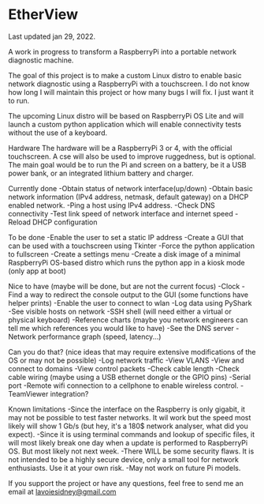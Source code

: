 # EtherView
Last updated jan 29, 2022.

A work in progress to transform a RaspberryPi into a portable network diagnostic machine.

The goal of this project is to make a custom Linux distro to enable basic network diagnostic using a RaspberryPi with a touchscreen.
I do not know how long I will maintain this project or how many bugs I will fix. I just want it to run.

The upcoming Linux distro will be based on RaspberryPi OS Lite and will launch a custom python application 
which will enable connectivity tests without the use of a keyboard.

Hardware
The hardware will be a RaspberryPi 3 or 4, with the official touchscreen. A cse will also be used to improve ruggedness, but is optional.
The main goal would be to run the Pi and screen on a battery, be it a USB power bank, or an integrated lithium battery and charger.

Currently done
-Obtain status of network interface(up/down)
-Obtain basic network information (IPv4 address, netmask, default gateway) on a DHCP enabled network.
-Ping a host using IPv4 address.
-Check DNS connectivity
-Test link speed of network interface and internet speed
-Reload DHCP configuration

To be done
-Enable the user to set a static IP address
-Create a GUI that can be used with a touchscreen using Tkinter
-Force the python application to fullscreen
-Create a settings menu
-Create a disk image of a minimal RaspberryPi OS-based distro which runs the python app in a kiosk mode (only app at boot)

Nice to have (maybe will be done, but are not the current focus)
-Clock
-Find a way to redirect the console output to the GUI (some functions have helper prints)
-Enable the user to connect to wlan
-Log data using PyShark
-See visible hosts on network
-SSH shell (will need either a virtual or physical keyboard)
-Reference charts (maybe you network engineers can tell me which references you would like to have)
-See the DNS server
-Network performance graph (speed, latency...)

Can you do that? (nice ideas that may require extensive modifications of the OS or may not be possible)
-Log network traffic
-View VLANS
-View and connect to domains
-View control packets
-Check cable length
-Check cable wiring (maybe using a USB ethernet dongle or the GPIO pins)
-Serial port
-Remote wifi connection to a cellphone to enable wireless control.
-TeamViewer integration?

Known limitations
-Since the interface on the Raspberry is only gigabit, it may not be possible to test faster networks. 
  It wil work but the speed most likely will show 1 Gb/s (but hey, it's a 180$ network analyser, what did you expect).
-Since it is using terminal commands and lookup of specific files, it will most likely break one day when a update is performed to RaspberryPi OS. 
  But most likely not next week.
-There WILL be some security flaws. It is not intended to be a highly secure device, only a small tool for network enthusiasts. Use it at your own risk.
-May not work on future Pi models.
  
  
If you support the project or have any questions, feel free to send me an email at lavoiesidney@gmail.com
